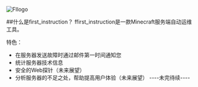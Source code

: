 ![FIlogo](http://fadedsky-image.oss-cn-qingdao.aliyuncs.com/works_logo/2016/7/first_instruction/first_instruction-logo250x250.png)

##什么是first_instruction？
ffirst_instruction是一款Minecraft服务端自动运维工具。

特色：

 - 在服务器发送故障时通过邮件第一时间通知您
 - 统计服务器技术信息
 - 安全的Web探针（未来展望）
 - 分析服务器的不足之处，帮助提高用户体验（未来展望）
----未完待续----
